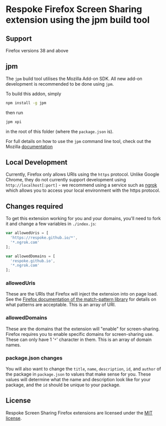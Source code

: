 # Respoke Firefox Screen Sharing extension using the jpm build tool

## Support

Firefox versions 38 and above

## jpm

The `jpm` build tool utilises the Mozilla Add-on SDK. All new add-on development is recommended to be done using `jpm`.

To build this addon, simply

```bash
npm install -g jpm
```

then run

```bash
jpm xpi
```

in the root of this folder (where the `package.json` is).


For full details on how to use the `jpm` command line tool, check out the Mozilla
[documentation](https://developer.mozilla.org/en-US/Add-ons/SDK/Tools/jpm)

## Local Development

Currently, Firefox only allows URIs using the `https` protocol. Unlike Google Chrome, they do not currently support
development using `http://localhost[:port]` - we recommend using a service such as [ngrok](https://ngrok.com/) which
allows you to access your local environment with the https protocol.

## Changes required

To get this extension working for you and your domains, you'll need to fork it and change a few variables in
`./index.js`:

```js
var allowedUris = [
  'https://respoke.github.io/*',
  '*.ngrok.com'
];

var allowedDomains = [
  'respoke.github.io',
  '*.ngrok.com'
];
```

### allowedUris

These are the URIs that Firefox will inject the extension into on page load. See the [Firefox documentation of the
match-pattern library](https://developer.mozilla.org/en-US/Add-ons/SDK/Low-Level_APIs/util_match-pattern) for details
on what patterns are acceptable. This is an array of URI.

### allowedDomains

These are the domains that the extension will "enable" for screen-sharing. Firefox requires you to enable specific
domains for screen-sharing use. These can only have 1 '`*`' character in them. This is an array of domain names.

### package.json changes

You will also want to change the `title`, `name`, `description`, `id`, and `author` of the package in `package.json`
to values that make sense for you. These values will determine what the name and description look like for your package,
and the `id` should be unique to your package.

## License

Respoke Screen Sharing Firefox extensions are licensed under the [MIT license](LICENSE).
